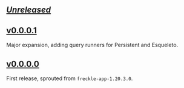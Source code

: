 ## [_Unreleased_](https://github.com/freckle/persistent-sql-lifted/compare/persistent-sql-lifted-v0.1.0.0...main)

## [v0.0.0.1](https://github.com/freckle/freckle-app/compare/persistent-sql-lifted-v0.0.0.0...persistent-sql-lifted-v0.1.0.0)

Major expansion, adding query runners for Persistent and Esqueleto.

## [v0.0.0.0](https://github.com/freckle/freckle-app/tree/persistent-sql-lifted-v0.0.0.0/persistent-sql-lifted)

First release, sprouted from `freckle-app-1.20.3.0`.
